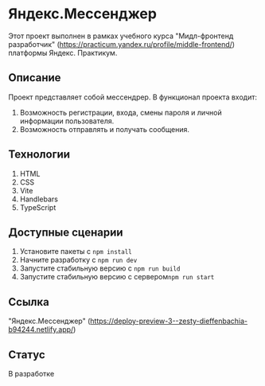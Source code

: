 # Яндекс.Мессенджер

Этот проект выполнен в рамках учебного курса "Мидл-фронтенд разработчик" (https://practicum.yandex.ru/profile/middle-frontend/) платформы Яндекс. Практикум.

## Описание
Проект представляет собой мессендрер.
В функционал проекта входит:
1. Возможность регистрации, входа, смены пароля и личной информации пользователя.
2. Возможность отправлять и получать сообщения.

## Технологии 
1. HTML
2. CSS
3. Vite
4. Handlebars
5. TypeScript

## Доступные сценарии
1. Установите пакеты с `npm install`
2. Начните разработку с `npm run dev`
3. Запустите стабильную версию с `npm run build`
4. Запустите стабильную версию с сервером`npm run start`

## Ссылка
"Яндекс.Мессенджер" (https://deploy-preview-3--zesty-dieffenbachia-b94244.netlify.app/)

## Статус
В разработке
